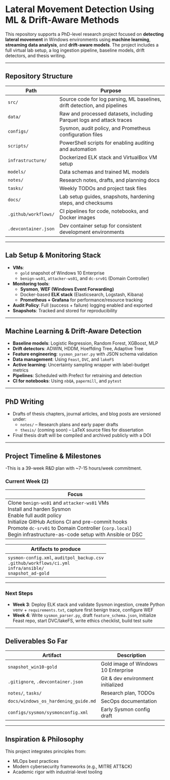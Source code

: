 # Lateral Movement Detection Using ML & Drift-Aware Methods

This repository supports a PhD-level research project focused on **detecting lateral movement** in Windows environments using **machine learning**, **streaming data analysis**, and **drift-aware models**. The project includes a full virtual lab setup, a log ingestion pipeline, baseline models, drift detectors, and thesis writing.

---

## Repository Structure

| Path                      | Purpose |
|---------------------------|---------|
| `src/`                    | Source code for log parsing, ML baselines, drift detection, and pipelines |
| `data/`                   | Raw and processed datasets, including Parquet logs and attack traces |
| `configs/`                | Sysmon, audit policy, and Prometheus configuration files |
| `scripts/`                | PowerShell scripts for enabling auditing and automation |
| `infrastructure/`         | Dockerized ELK stack and VirtualBox VM setup |
| `models/`                 | Data schemas and trained ML models |
| `notes/`                  | Research notes, drafts, and planning docs |
| `tasks/`                  | Weekly TODOs and project task files |
| `docs/`                   | Lab setup guides, snapshots, hardening steps, and checksums |
| `.github/workflows/`      | CI pipelines for code, notebooks, and Docker images |
| `.devcontainer.json`      | Dev container setup for consistent development environments |

---

## Lab Setup & Monitoring Stack

- **VMs**:
  - `gold` snapshot of Windows 10 Enterprise
  - `benign-ws01`, `attacker-ws01`, and `dc-srv01` (Domain Controller)
- **Monitoring tools**:
  - **Sysmon**, **WEF (Windows Event Forwarding)**
  - Docker-based **ELK stack** (Elasticsearch, Logstash, Kibana)
  - **Prometheus + Grafana** for performance/resource tracking
- **Audit Policy**: Full (success + failure) logging enabled and exported
- **Snapshots**: Tracked and stored for reproducibility

---

## Machine Learning & Drift-Aware Detection

- **Baseline models**: Logistic Regression, Random Forest, XGBoost, MLP
- **Drift detectors**: ADWIN, HDDM, Hoeffding Tree, Adaptive Tree
- **Feature engineering**: `sysmon_parser.py` with JSON schema validation
- **Data management**: Using `Feast`, `DVC`, and `lakeFS`
- **Active learning**: Uncertainty sampling wrapper with label-budget metrics
- **Pipelines**: Scheduled with Prefect for retraining and detection
- **CI for notebooks**: Using `nbQA`, `papermill`, and `pytest`

---

## PhD Writing

- Drafts of thesis chapters, journal articles, and blog posts are versioned under:
  - `notes/` – Research plans and early paper drafts
  - `thesis/` (coming soon) – LaTeX source files for dissertation
- Final thesis draft will be compiled and archived publicly with a DOI

---

## Project Timeline & Milestones

-This is a 39-week R&D plan with ~7-15 hours/week commitment.

### Current Week (2)

| Focus |
|-------|
| Clone `benign-ws01` and `attacker-ws01` VMs<br>Install and harden Sysmon<br>Enable full audit policy<br>Initialize GitHub Actions CI and pre-commit hooks<br>Promote `dc-srv01` to Domain Controller (`corp.local`)<br>Begin infrastructure-as-code setup with Ansible or DSC<br>

| Artifacts to produce |
|----------------------|
| `sysmon-config.xml`, `auditpol_backup.csv`<br>`.github/workflows/ci.yml`<br>`infra/ansible/`<br>`snapshot_ad-gold` |

---

### Next Steps

- **Week 3**: Deploy ELK stack and validate Sysmon ingestion, create Python venv + `requirements.txt`, capture first benign trace, configure WEF
- **Week 4**: Write `sysmon_parser.py`, draft `feature_schema.json`, initialize Feast repo, start DVC/lakeFS, write ethics checklist, build test suite

---

## Deliverables So Far

| Artifact | Description |
|----------|-------------|
| `snapshot_win10-gold` | Gold image of Windows 10 Enterprise |
| `.gitignore`, `.devcontainer.json` | Git & dev environment initialized |
| `notes/`, `tasks/` | Research plan, TODOs |
| `docs/windows_os_hardening_guide.md` | SecOps documentation |
| `configs/sysmon/sysmonconfig.xml` | Early Sysmon config draft |

---

## Inspiration & Philosophy

This project integrates principles from:
- MLOps best practices
- Modern cybersecurity frameworks (e.g., MITRE ATT&CK)
- Academic rigor with industrial-level tooling
